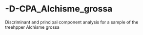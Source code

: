 # -D-CPA_Alchisme_grossa
Discriminant and principal component analysis for a sample of the treehpper Alchisme grossa 
